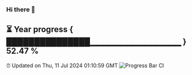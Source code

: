 ### Hi there 👋
⏳ Year progress { ███████████████▁▁▁▁▁▁▁▁▁▁▁▁▁▁▁ } 52.47 %
---
⏰ Updated on Thu, 11 Jul 2024 01:10:59 GMT
![Progress Bar CI](https://github.com/liununu/liununu/workflows/Progress%20Bar%20CI/badge.svg)
